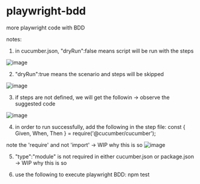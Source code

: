 # playwright-bdd
more playwright code with BDD

notes:
1) in cucumber.json, "dryRun":false means script will be run with the steps 

![image](https://github.com/user-attachments/assets/c6a56ab8-ac53-4567-ba9c-fda3f8bd802b)

2) "dryRun":true means the scenario and steps will be skipped

![image](https://github.com/user-attachments/assets/9766924e-9b80-4240-8e7b-7c7cb7cd0ec7)

3) if steps are not defined, we will get the followin -> observe the suggested code

![image](https://github.com/user-attachments/assets/6b269693-4940-49a9-864f-99152221f3ef)

4) in order to run successfully, add the following in the step file:
const { Given, When, Then } = require('@cucumber/cucumber');

note the 'require' and not 'import' -> WIP why this is so
![image](https://github.com/user-attachments/assets/94bae4bc-1984-45bd-9175-27e287b96672)

5) "type":"module" is not required in either cucumber.json or package.json -> WIP why this is so

6) use the following to execute playwright BDD:
npm test
